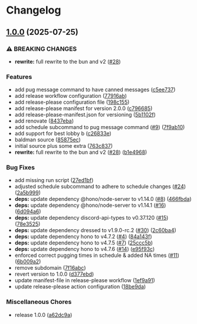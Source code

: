 # Changelog

## [1.0.0](https://github.com/HardCarryClub/bald-man-bot/compare/bald-man-bot-v2.0.0...bald-man-bot-v1.0.0) (2025-07-25)


### ⚠ BREAKING CHANGES

* **rewrite:** full rewrite to the bun and v2 ([#28](https://github.com/HardCarryClub/bald-man-bot/issues/28))

### Features

* add pug message command to have canned messages ([c5ee737](https://github.com/HardCarryClub/bald-man-bot/commit/c5ee7372f9403c29cad5ba5bfe5d86d726d3733f))
* add release workflow configuration ([77916ab](https://github.com/HardCarryClub/bald-man-bot/commit/77916abbd1293a71bc5a798941e2d37ee84b0c4e))
* add release-please configuration file ([198c155](https://github.com/HardCarryClub/bald-man-bot/commit/198c155647e5275e59195a875622dfbef510a149))
* add release-please manifest for version 2.0.0 ([c796685](https://github.com/HardCarryClub/bald-man-bot/commit/c796685995b2efaa7f5531fab9eff06bce125009))
* add release-please-manifest.json for versioning ([5b1102f](https://github.com/HardCarryClub/bald-man-bot/commit/5b1102fb6672740b5a3e55f1b2b8f26142db1329))
* add renovate ([8437eba](https://github.com/HardCarryClub/bald-man-bot/commit/8437eba1c004e80a29842a07ce8982894a1e6a5b))
* add schedule subcommand to pug message command ([#9](https://github.com/HardCarryClub/bald-man-bot/issues/9)) ([7f9ab10](https://github.com/HardCarryClub/bald-man-bot/commit/7f9ab1038383f50b5a68f2b23b65e1d38d642793))
* add support for best lobby b ([c26833e](https://github.com/HardCarryClub/bald-man-bot/commit/c26833edceda615c9aa300d334f3e6e77f5faef2))
* baldman source ([85875ec](https://github.com/HardCarryClub/bald-man-bot/commit/85875ec520be9c3061a8b6a66dfbfa0a76cc2b7d))
* initial source plus some extra ([763c837](https://github.com/HardCarryClub/bald-man-bot/commit/763c837249c48e0da7269f74724ebe744836f289))
* **rewrite:** full rewrite to the bun and v2 ([#28](https://github.com/HardCarryClub/bald-man-bot/issues/28)) ([b1e4968](https://github.com/HardCarryClub/bald-man-bot/commit/b1e4968f69674bcc64c8eac59dac6da8e3d4e148))


### Bug Fixes

* add missing run script ([27ed1bf](https://github.com/HardCarryClub/bald-man-bot/commit/27ed1bf2f4802af6f0938b3a275ecc9cd2cf33bf))
* adjusted schedule subcommand to adhere to schedule changes ([#24](https://github.com/HardCarryClub/bald-man-bot/issues/24)) ([2a5b999](https://github.com/HardCarryClub/bald-man-bot/commit/2a5b9992a8b3e047bd62302a0bd8a83289a9c593))
* **deps:** update dependency @hono/node-server to v1.14.0 ([#8](https://github.com/HardCarryClub/bald-man-bot/issues/8)) ([466fbda](https://github.com/HardCarryClub/bald-man-bot/commit/466fbdaadcb1d27602a726ca79f84c0b49534221))
* **deps:** update dependency @hono/node-server to v1.14.1 ([#16](https://github.com/HardCarryClub/bald-man-bot/issues/16)) ([6d094a6](https://github.com/HardCarryClub/bald-man-bot/commit/6d094a68f5f9d39c3943ebe75f421a2edb3f16e4))
* **deps:** update dependency discord-api-types to v0.37.120 ([#15](https://github.com/HardCarryClub/bald-man-bot/issues/15)) ([78e3525](https://github.com/HardCarryClub/bald-man-bot/commit/78e352591c5d3d40f3f99276b547677a609d7220))
* **deps:** update dependency dressed to v1.9.0-rc.2 ([#30](https://github.com/HardCarryClub/bald-man-bot/issues/30)) ([2c60ba4](https://github.com/HardCarryClub/bald-man-bot/commit/2c60ba43778c30b35288029868ed34662ecf6bee))
* **deps:** update dependency hono to v4.7.2 ([#4](https://github.com/HardCarryClub/bald-man-bot/issues/4)) ([84a143f](https://github.com/HardCarryClub/bald-man-bot/commit/84a143fc537031415aae9245e07f156fdd316316))
* **deps:** update dependency hono to v4.7.5 ([#7](https://github.com/HardCarryClub/bald-man-bot/issues/7)) ([25ccc5b](https://github.com/HardCarryClub/bald-man-bot/commit/25ccc5bf6d1a96e67bc349c3c0b7fda69dca729b))
* **deps:** update dependency hono to v4.7.6 ([#14](https://github.com/HardCarryClub/bald-man-bot/issues/14)) ([e95f93c](https://github.com/HardCarryClub/bald-man-bot/commit/e95f93c43ff831765b52a2fbf6b3562ce1aed47c))
* enforced correct pugging times in schedule & added NA times ([#11](https://github.com/HardCarryClub/bald-man-bot/issues/11)) ([6b009a2](https://github.com/HardCarryClub/bald-man-bot/commit/6b009a20c994cade12a45f3ab5e0f056ed62537b))
* remove subdomain ([7f16abc](https://github.com/HardCarryClub/bald-man-bot/commit/7f16abc0068eaa1c714121cee9bf3f6a9c035ce4))
* revert version to 1.0.0 ([d377ebd](https://github.com/HardCarryClub/bald-man-bot/commit/d377ebdf6886851208fe241b5097d6448889da9f))
* update manifest-file in release-please workflow ([1ef9a91](https://github.com/HardCarryClub/bald-man-bot/commit/1ef9a91e45b489c0382659a5a5d36ada770847f9))
* update release-please action configuration ([18be9da](https://github.com/HardCarryClub/bald-man-bot/commit/18be9dad767f12568e3ee34b84992e2421be74a9))


### Miscellaneous Chores

* release 1.0.0 ([a62dc9a](https://github.com/HardCarryClub/bald-man-bot/commit/a62dc9a1cdbdd65b4736cc83ede9705c49359cc2))
